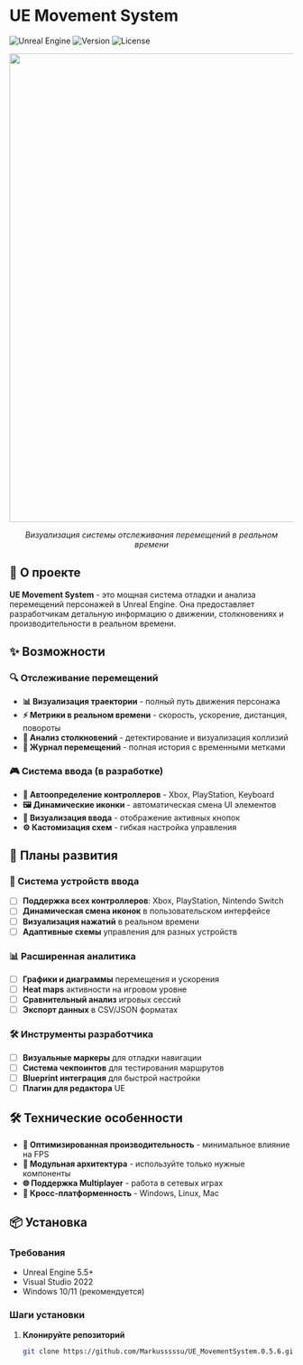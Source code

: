 # UE Movement System

![Unreal Engine](https://img.shields.io/badge/Unreal%20Engine-5.5+-black.svg?style=for-the-badge&logo=unrealengine)
![Version](https://img.shields.io/badge/Version-0.5.6-blue.svg?style=for-the-badge)
![License](https://img.shields.io/badge/License-MIT-green.svg?style=for-the-badge)

<div align="center">
  
  <img width="1524" height="830" alt="Movement System Debug Visualization" src="https://github.com/user-attachments/assets/3d25a87b-811e-4326-9820-1561fbea2136" />
  
  *Визуализация системы отслеживания перемещений в реальном времени*
  
</div>

## 🎯 О проекте

**UE Movement System** - это мощная система отладки и анализа перемещений персонажей в Unreal Engine. Она предоставляет разработчикам детальную информацию о движении, столкновениях и производительности в реальном времени.

## ✨ Возможности

### 🔍 Отслеживание перемещений
- **📊 Визуализация траектории** - полный путь движения персонажа
- **⚡ Метрики в реальном времени** - скорость, ускорение, дистанция, повороты
- **🔄 Анализ столкновений** - детектирование и визуализация коллизий
- **📝 Журнал перемещений** - полная история с временными метками

### 🎮 Система ввода (в разработке)
- **🎯 Автоопределение контроллеров** - Xbox, PlayStation, Keyboard
- **🖼️ Динамические иконки** - автоматическая смена UI элементов
- **👀 Визуализация ввода** - отображение активных кнопок
- **⚙️ Кастомизация схем** - гибкая настройка управления

## 🚀 Планы развития

### 🎯 Система устройств ввода
- [ ] **Поддержка всех контроллеров**: Xbox, PlayStation, Nintendo Switch
- [ ] **Динамическая смена иконок** в пользовательском интерфейсе
- [ ] **Визуализация нажатий** в реальном времени
- [ ] **Адаптивные схемы** управления для разных устройств

### 📊 Расширенная аналитика
- [ ] **Графики и диаграммы** перемещения и ускорения
- [ ] **Heat maps** активности на игровом уровне
- [ ] **Сравнительный анализ** игровых сессий
- [ ] **Экспорт данных** в CSV/JSON форматах

### 🛠️ Инструменты разработчика
- [ ] **Визуальные маркеры** для отладки навигации
- [ ] **Система чекпоинтов** для тестирования маршрутов
- [ ] **Blueprint интеграция** для быстрой настройки
- [ ] **Плагин для редактора** UE

## 🛠️ Технические особенности

- **🚀 Оптимизированная производительность** - минимальное влияние на FPS
- **🎯 Модульная архитектура** - используйте только нужные компоненты
- **🌐 Поддержка Multiplayer** - работа в сетевых играх
- **📱 Кросс-платформенность** - Windows, Linux, Mac

## 📦 Установка

### Требования
- Unreal Engine 5.5+
- Visual Studio 2022
- Windows 10/11 (рекомендуется)

### Шаги установки
1. **Клонируйте репозиторий**
   ```bash
   git clone https://github.com/Markusssssu/UE_MovementSystem.0.5.6.git